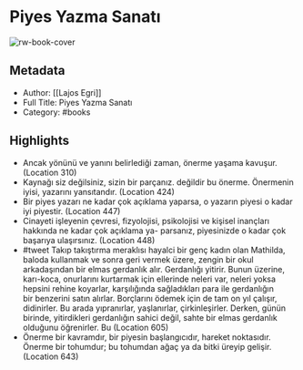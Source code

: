 # Piyes Yazma Sanatı

![rw-book-cover](https://readwise-assets.s3.amazonaws.com/static/images/default-book-icon-9.63dbe834380e.png)

## Metadata
- Author: [[Lajos Egri]]
- Full Title: Piyes Yazma Sanatı
- Category: #books

## Highlights
- Ancak yönünü ve yanını belirlediği zaman, önerme yaşama kavuşur. (Location 310)
- Kaynağı siz değilsiniz, sizin bir parçanız. değildir bu önerme. Önermenin iyisi, yazarını yansıtandır. (Location 424)
- Bir piyes yazarı ne kadar çok açıklama yaparsa, o yazarın piyesi o kadar iyi piyestir. (Location 447)
- Cinayeti işleyenin çevresi, fizyolojisi, psikolojisi ve kişisel inançları hakkında ne kadar çok açıklama ya- parsanız, piyesinizde o kadar çok başarıya ulaşırsınız. (Location 448)
- #tweet Takıp takıştırma meraklısı hayalci bir genç kadın olan Mathilda, baloda kullanmak ve sonra geri vermek üzere, zengin bir okul arkadaşından bir elmas gerdanlık alır. Gerdanlığı yitirir. Bunun üzerine, karı-koca, onurlarını kurtarmak için ellerinde neleri var, neleri yoksa hepsini rehine koyarlar, karşılığında sağladıkları para ile gerdanlığın bir benzerini satın alırlar. Borçlarını ödemek için de tam on yıl çalışır, didinirler. Bu arada yıpranırlar, yaşlanırlar, çirkinleşirler. Derken, günün birinde, yitirdikleri gerdanlığın sahici değil, sahte bir elmas gerdanlık olduğunu öğrenirler. Bu (Location 605)
- Önerme bir kavramdır, bir piyesin başlangıcıdır, hareket noktasıdır. Önerme bir tohumdur; bu tohumdan ağaç ya da bitki üreyip gelişir. (Location 643)
